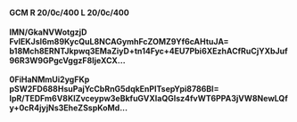#### GCM R 20/0c/400 L 20/0c/400
**lMN/GkaNVWotgzjD**<br/>**FvlEKJsI6m89KycQuL8NCAGymhFcZOMZ9Yf6cAHtuJA=**<br/>**b18Mch8ERNTJkpwq3EMaZiyD+tn14Fyc+4EU7Pbi6XEzhACfRuCjYXbJuf96R3W9GPgcVggzF8IjeXCX...**<br/><br/>
**0FiHaNMmUi2ygFKp**<br/>**pSW2FD688HsuPajYcCbRnG5dqkEnPITsepYpi8786BI=**<br/>**IpR/TEDFm6V8KlZvceypw3eBkfuGVXIaQGIsz4fvWT6PPA3jVW8NewLQfy+0cR4jyjNs3EheZSspKoMd...**